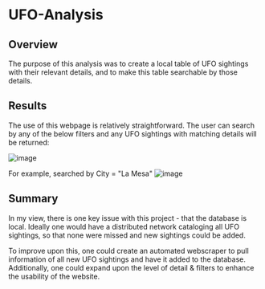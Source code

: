# UFO-Analysis

## Overview
The purpose of this analysis was to create a local table of UFO sightings with their relevant details, and to make this table searchable by those details.

## Results
The use of this webpage is relatively straightforward. The user can search by any of the below filters and any UFO sightings with matching details will be returned:

![image](https://user-images.githubusercontent.com/115741212/212570812-8bed56e0-2bdb-4ce6-80eb-2c62363cd98c.png)

For example, searched by City = "La Mesa"
![image](https://user-images.githubusercontent.com/115741212/212570821-babaff0f-375f-44b3-a4b3-3c2db6d9dbe5.png)

## Summary

In my view, there is one key issue with this project - that the database is local. Ideally one would have a distributed network cataloging all UFO sightings, so that none were missed and new sightings could be added.

To improve upon this, one could create an automated webscraper to pull information of all new UFO sightings and have it added to the database. Additionally, one could expand upon the level of detail & filters to enhance the usability of the website.

